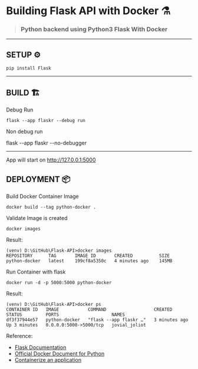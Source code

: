 # Building Flask API with Docker ⚗️
> ### Python backend using Python3 Flask With Docker

----

## **SETUP** ⚙️

    pip install Flask

-----

## **BUILD** 🏗️

Debug Run

    flask --app flaskr --debug run


Non debug run

   flask --app flaskr --no-debugger

----

App will start on http://127.0.0.1:5000


## **DEPLOYMENT** 📦

Build Docker Container Image 
 
    docker build --tag python-docker .

Validate Image is created

    docker images

Result:

    (venv) D:\GitHub\Flask-API>docker images
    REPOSITORY      TAG       IMAGE ID       CREATED          SIZE
    python-docker   latest    199cf8a5350c   4 minutes ago    145MB

Run Container with flask

    docker run -d -p 5000:5000 python-docker

Result:
    
    (venv) D:\GitHub\Flask-API>docker ps
    CONTAINER ID   IMAGE           COMMAND                  CREATED         STATUS         PORTS                    NAMES
    df3f37944e57   python-docker   "flask --app flaskr …"   3 minutes ago   Up 3 minutes   0.0.0.0:5000->5000/tcp   jovial_joliot


Reference:
- [Flask Documentation](https://flask.palletsprojects.com/en/2.2.x/)
- [Official Docker Document for Python](https://docs.docker.com/language/python/)
- [Containerize an application](https://docs.docker.com/get-started/02_our_app/)
